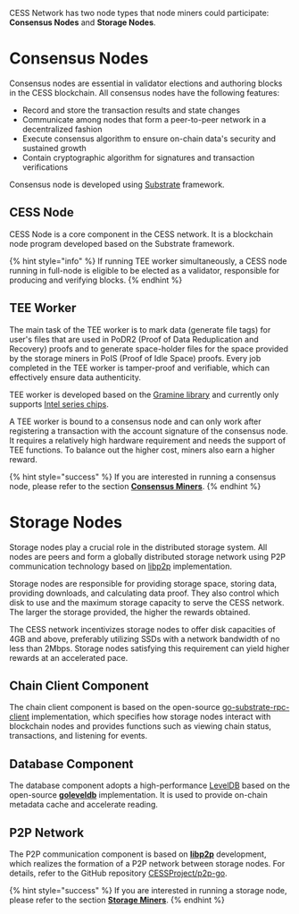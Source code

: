 CESS Network has two node types that node miners could participate: **Consensus Nodes** and **Storage Nodes**.

# Consensus Nodes

Consensus nodes are essential in validator elections and authoring blocks in the CESS blockchain. All consensus nodes have the following features:

- Record and store the transaction results and state changes
- Communicate among nodes that form a peer-to-peer network in a decentralized fashion
- Execute consensus algorithm to ensure on-chain data's security and sustained growth
- Contain cryptographic algorithm for signatures and transaction verifications

Consensus node is developed using [Substrate](https://substrate.io/) framework.

## CESS Node

CESS Node is a core component in the CESS network. It is a blockchain node program developed based on the Substrate framework.

{% hint style="info" %}
If running TEE worker simultaneously, a CESS node running in full-node is eligible to be elected as a validator, responsible for producing and verifying blocks.
{% endhint %}

## TEE Worker

The main task of the TEE worker is to mark data (generate file tags) for user's files that are used in PoDR2 (Proof of Data Reduplication and Recovery) proofs and to generate space-holder files for the space provided by the storage miners in PoIS (Proof of Idle Space) proofs. Every job completed in the TEE worker is tamper-proof and verifiable, which can effectively ensure data authenticity.

TEE worker is developed based on the [Gramine library](https://gramineproject.io/) and currently only supports [Intel series chips](https://www.intel.com/content/www/us/en/developer/articles/tool/intel-trusted-execution-technology.html).

A TEE worker is bound to a consensus node and can only work after registering a transaction with the account signature of the consensus node. It requires a relatively high hardware requirement and needs the support of TEE functions. To balance out the higher cost, miners also earn a higher reward.

{% hint style="success" %}
If you are interested in running a consensus node, please refer to the section [**Consensus Miners**](consensus-miner/).
{% endhint %}

# Storage Nodes

Storage nodes play a crucial role in the distributed storage system. All nodes are peers and form a globally distributed storage network using P2P communication technology based on [libp2p](https://github.com/libp2p/go-libp2p) implementation.

Storage nodes are responsible for providing storage space, storing data, providing downloads, and calculating data proof. They also control which disk to use and the maximum storage capacity to serve the CESS network. The larger the storage provided, the higher the rewards obtained.

The CESS network incentivizes storage nodes to offer disk capacities of 4GB and above, preferably utilizing SSDs with a network bandwidth of no less than 2Mbps. Storage nodes satisfying this requirement can yield higher rewards at an accelerated pace.

## Chain Client Component

The chain client component is based on the open-source [go-substrate-rpc-client](https://github.com/centrifuge/go-substrate-rpc-client) implementation, which specifies how storage nodes interact with blockchain nodes and provides functions such as viewing chain status, transactions, and listening for events.

## Database Component

The database component adopts a high-performance [LevelDB](https://en.wikipedia.org/wiki/LevelDB) based on the open-source [**goleveldb**](https://github.com/syndtr/goleveldb) implementation. It is used to provide on-chain metadata cache and accelerate reading.

## P2P Network

The P2P communication component is based on [**libp2p**](https://libp2p.io/) development, which realizes the formation of a P2P network between storage nodes. For details, refer to the GitHub repository [CESSProject/p2p-go](https://github.com/CESSProject/p2p-go).

{% hint style="success" %}
If you are interested in running a storage node, please refer to the section [**Storage Miners**](storage-miner/).
{% endhint %}

